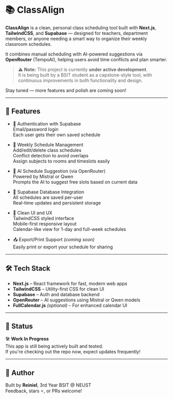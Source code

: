 # 📚 ClassAlign

**ClassAlign** is a clean, personal class scheduling tool built with **Next.js**, **TailwindCSS**, and **Supabase** — designed for teachers, department members, or anyone needing a smart way to organize their weekly classroom schedules.

It combines manual scheduling with AI-powered suggestions via **OpenRouter** (TempoAI), helping users avoid time conflicts and plan smarter.

> ⚠️ **Note:** This project is currently **under active development**.  
> It is being built by a BSIT student as a capstone-style tool, with continuous improvements in both functionality and design.

Stay tuned — more features and polish are coming soon!

---

## 🚀 Features

- 🔐 Authentication with Supabase  
  Email/password login  
  Each user gets their own saved schedule

- 📅 Weekly Schedule Management  
  Add/edit/delete class schedules  
  Conflict detection to avoid overlaps  
  Assign subjects to rooms and timeslots easily

- 🤖 AI Schedule Suggestion (via OpenRouter)  
  Powered by Mistral or Qwen  
  Prompts the AI to suggest free slots based on current data

- 💾 Supabase Database Integration  
  All schedules are saved per-user  
  Real-time updates and persistent storage

- 🎨 Clean UI and UX  
  TailwindCSS styled interface  
  Mobile-first responsive layout  
  Calendar-like view for 1-day and full-week schedules

- 📤 Export/Print Support *(coming soon)*  
  Easily print or export your schedule for sharing

---

## 🛠️ Tech Stack

- **Next.js** – React framework for fast, modern web apps  
- **TailwindCSS** – Utility-first CSS for clean UI  
- **Supabase** – Auth and database backend  
- **OpenRouter** – AI suggestions using Mistral or Qwen models  
- **FullCalendar.js** *(optional)* – For enhanced calendar UI

---

## 🧪 Status

🛠️ **Work In Progress**  
This app is still being actively built and tested.  
If you're checking out the repo now, expect updates frequently!

---

## 🙌 Author

Built by **Reiniel**, 3rd Year BSIT @ NEUST  
Feedback, stars ⭐, or PRs welcome!
